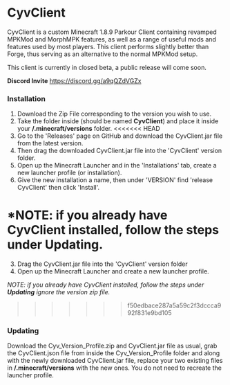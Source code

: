 # CyvClient
CyvClient is a custom Minecraft 1.8.9 Parkour Client containing revamped MPKMod and MorphMPK features, as well as a range of useful mods and features used by most players.
This client performs slightly better than Forge, thus serving as an alternative to the normal MPKMod setup.

This client is currently in closed beta, a public release will come soon.

**Discord Invite**
https://discord.gg/a9qQZdVGZx

### Installation
1. Download the Zip File corresponding to the version you wish to use.
2. Take the folder inside (should be named **CyvClient**) and place it inside your **/.minecraft/versions** folder.
<<<<<<< HEAD
3. Go to the 'Releases' page on GitHub and download the CyvClient.jar file from the latest version.
4. Then drag the downloaded CyvClient.jar file into the 'CyvClient' version folder.
5. Open up the Minecraft Launcher and in the 'Installations' tab, create a new launcher profile (or installation).
6. Give the new installation a name, then under 'VERSION' find 'release CyvClient' then click 'Install'.

*NOTE: if you already have CyvClient installed, follow the steps under **Updating**.
=======
3. Drag the CyvClient.jar file into the 'CyvClient' version folder
4. Open up the Minecraft Launcher and create a new launcher profile.

*NOTE: if you already have CyvClient installed, follow the steps under **Updating** ignore the version zip file.*
>>>>>>> f50edbace287a5a59c2f3dccca992f831e9bd105

### Updating
Download the Cyv_Version_Profile.zip and CyvClient.jar file as usual, grab the CyvClient.json file from inside the Cyv_Version_Profile folder and along with the newly downloaded CyvClient.jar file, replace your two existing files in **/.minecraft/versions** with the new ones. You do not need to recreate the launcher profile.